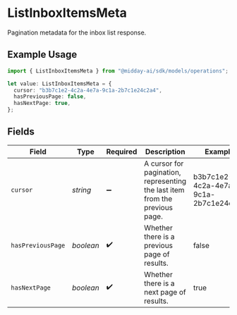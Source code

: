# ListInboxItemsMeta

Pagination metadata for the inbox list response.

## Example Usage

```typescript
import { ListInboxItemsMeta } from "@midday-ai/sdk/models/operations";

let value: ListInboxItemsMeta = {
  cursor: "b3b7c1e2-4c2a-4e7a-9c1a-2b7c1e24c2a4",
  hasPreviousPage: false,
  hasNextPage: true,
};
```

## Fields

| Field                                                                       | Type                                                                        | Required                                                                    | Description                                                                 | Example                                                                     |
| --------------------------------------------------------------------------- | --------------------------------------------------------------------------- | --------------------------------------------------------------------------- | --------------------------------------------------------------------------- | --------------------------------------------------------------------------- |
| `cursor`                                                                    | *string*                                                                    | :heavy_minus_sign:                                                          | A cursor for pagination, representing the last item from the previous page. | b3b7c1e2-4c2a-4e7a-9c1a-2b7c1e24c2a4                                        |
| `hasPreviousPage`                                                           | *boolean*                                                                   | :heavy_check_mark:                                                          | Whether there is a previous page of results.                                | false                                                                       |
| `hasNextPage`                                                               | *boolean*                                                                   | :heavy_check_mark:                                                          | Whether there is a next page of results.                                    | true                                                                        |